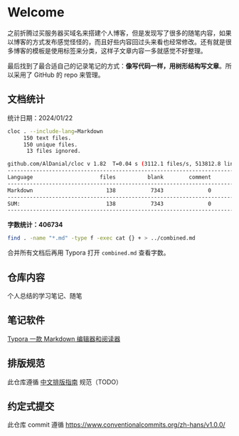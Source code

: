 # Welcome

之前折腾过买服务器买域名来搭建个人博客，但是发现写了很多的随笔内容，如果以博客的方式发布感觉怪怪的，而且好些内容回过头来看也经常修改。还有就是很多博客的模板是使用标签来分类，这样子文章内容一多就感觉不好整理。

最后找到了最合适自己的记录笔记的方式：**像写代码一样，用树形结构写文章**。所以采用了 GitHub 的 repo 来管理。

## 文档统计

统计日期：2024/01/22

```bash
cloc . --include-lang=Markdown
     150 text files.
     150 unique files.                                          
      13 files ignored.

github.com/AlDanial/cloc v 1.82  T=0.04 s (3112.1 files/s, 513812.8 lines/s)
-------------------------------------------------------------------------------
Language                     files          blank        comment           code
-------------------------------------------------------------------------------
Markdown                       138           7343              0          15441
-------------------------------------------------------------------------------
SUM:                           138           7343              0          15441
-------------------------------------------------------------------------------
```

**字数统计：406734**

```bash
find . -name "*.md" -type f -exec cat {} + > ../combined.md
```

合并所有文档后再用 Typora 打开 `combined.md` 查看字数。

## 仓库内容

个人总结的学习笔记、随笔

## 笔记软件

[Typora 一款 Markdown 编辑器和阅读器](https://typoraio.cn/)

## 排版规范

此仓库遵循 [中文排版指南](https://github.com/sparanoid/chinese-copywriting-guidelines) 规范（TODO）

## 约定式提交

此仓库 commit 遵循 https://www.conventionalcommits.org/zh-hans/v1.0.0/
